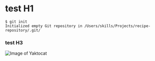 
# test H1

```
$ git init
Initialized empty Git repository in /Users/skills/Projects/recipe-repository/.git/
```

### test H3

![Image of Yaktocat](https://octodex.github.com/images/yaktocat.png)
